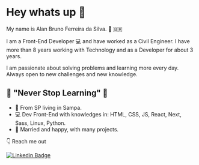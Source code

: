 # Hey whats up 👋

My name is Alan Bruno Ferreira da Silva. :man: :brazil:

I am a Front-End Developer :computer: and have worked as a Civil Engineer. I have more than 8 years working with Technology and as a Developer for about 3 years.

I am passionate about solving problems and learning more every day. Always open to new challenges and new knowledge.

## :rocket: **"Never Stop Learning"** :rocket:

 - 🏴󠁢󠁲󠁳󠁰󠁿 From SP living in Sampa.
 - :computer: Dev Front-End with knowledges in: HTML, CSS, JS, React, Next, Sass, Linux, Python.
 - 💑 Married and happy, with many projects.

👇 Reach me out 

[![Linkedin Badge](https://img.shields.io/badge/-LinkedIn-blue?style=flat-square&logo=Linkedin&logoColor=white&link=https://www.linkedin.com/in/alan-bruno-ferreira-53924553/)](https://www.linkedin.com/in/alan-bruno-ferreira-53924553/)




<!--
**AlanFerreiraDev/AlanFerreiraDev** is a ✨ _special_ ✨ repository because its `README.md` (this file) appears on your GitHub profile.

Here are some ideas to get you started:

- 🔭 I’m currently working on ...
- 🌱 I’m currently learning ...
- 👯 I’m looking to collaborate on ...
- 🤔 I’m looking for help with ...
- 💬 Ask me about ...
- 📫 How to reach me: ...
- 😄 Pronouns: ...
- ⚡ Fun fact: ...
-->
